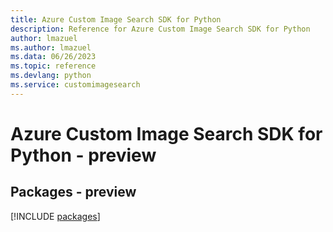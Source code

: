 ```yaml
---
title: Azure Custom Image Search SDK for Python
description: Reference for Azure Custom Image Search SDK for Python
author: lmazuel
ms.author: lmazuel
ms.data: 06/26/2023
ms.topic: reference
ms.devlang: python
ms.service: customimagesearch
---
```

# Azure Custom Image Search SDK for Python - preview
## Packages - preview
[!INCLUDE [packages](custom-image-search-index.md)]